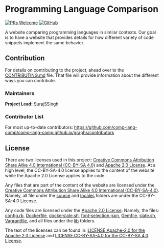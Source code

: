 # Programming Language Comparison


[![PRs Welcome](https://img.shields.io/badge/PRs-welcome-brightgreen.svg?style=for-the-badge)](https://makeapullrequest.com) 
[![GitHub](https://img.shields.io/github/license/comp-lang-comp/comp-lang-comp.github.io?style=for-the-badge)](./LICENSE.md)


A website comparing programming languages in similar contexts. Our goal is to have a website that provides details for how different variety of code snippets implement the same behavior.

## Contribution
For details on contributing to the project, ahead over to the [CONTRIBUTING.md](./CONTRIBUTING.md) file. That file will provide information about the different ways you can contribute.

### Maintainers
**Project Lead:** [SurajSSingh](https://github.com/SurajSSingh)

### Contributor List
For most up-to-date contributors: <https://github.com/comp-lang-comp/comp-lang-comp.github.io/graphs/contributors>

## License
There are two licenses used in this project: [Creative Commons Attribution Share Alike 4.0 International (CC-BY-SA 4.0)](https://creativecommons.org/licenses/by-sa/4.0/) and [Apache 2.0 License](https://www.apache.org/licenses/LICENSE-2.0). At a high level, the CC-BY-SA-4.0 license applies to the content of the website while the Apache 2.0 License applies to the code.

Any files that are part of the content of the website are licensed under the [Creative Commons Attribution Share Alike 4.0 International (CC-BY-SA-4.0)](https://creativecommons.org/licenses/by-sa/4.0/). Namely, all file under the [source](./source) and [locales](./locales) folders are under the CC-BY-SA-4.0 License. 

Any code files are licensed under the [Apache 2.0 License](https://www.apache.org/licenses/LICENSE-2.0). Namely, the files: [config.rb](./config.rb), [Dockerfile](./Dockerfile), [dockerslate.sh](./dockerslate.sh), [font-selection.json](./font-selection.json), [Gemfile](./Gemfile), [slate.sh](./slate.sh), [Vagrantfile](./Vagrantfile), and all files under the [lib](./lib) folders. 

The text of the licenses can be found in: [LICENSE.Apache-2.0 for the Apache 2.0 License](./LICENSE.Apache-2.0) and [LICENSE.CC-BY-SA-4.0 for the CC-BY-SA 4.0 License](./LICENSE.CC-BY-SA-4.0).